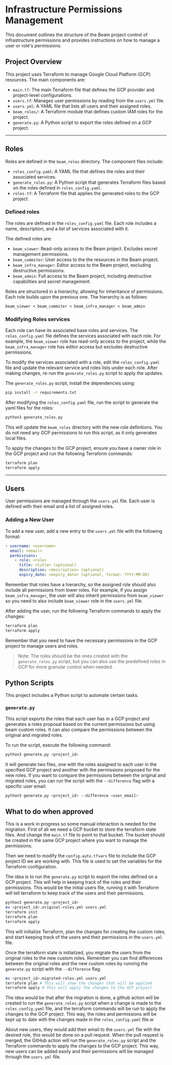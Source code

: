 <!--
    Licensed to the Apache Software Foundation (ASF) under one
    or more contributor license agreements.  See the NOTICE file
    distributed with this work for additional information
    regarding copyright ownership.  The ASF licenses this file
    to you under the Apache License, Version 2.0 (the
    "License"); you may not use this file except in compliance
    with the License.  You may obtain a copy of the License at

      http://www.apache.org/licenses/LICENSE-2.0

    Unless required by applicable law or agreed to in writing,
    software distributed under the License is distributed on an
    "AS IS" BASIS, WITHOUT WARRANTIES OR CONDITIONS OF ANY
    KIND, either express or implied.  See the License for the
    specific language governing permissions and limitations
    under the License.
-->

# Infrastructure Permissions Management

This document outlines the structure of the Beam project control of infrastructure permissions and provides instructions on how to manage a user or role's permissions.

## Project Overview

This project uses Terraform to manage Google Cloud Platform (GCP) resources. The main components are:

- `main.tf`: The main Terraform file that defines the GCP provider and project-level configurations.
- `users.tf`: Manages user permissions by reading from the `users.yml` file.
- `users.yml`: A YAML file that lists all users and their assigned roles.
- `beam_roles/`: A Terraform module that defines custom IAM roles for the project.
- `generate.py`: A Python script to export the roles defined on a GCP project.

---

## Roles

Roles are defined in the `beam_roles` directory. The component files include:

- `roles_config.yaml`: A YAML file that defines the roles and their associated services.
- `generate_roles.py`: A Python script that generates Terraform files based on the roles defined in `roles_config.yaml`.
- `roles.tf`: A Terraform file that applies the generated roles to the GCP project.

### Defined roles

The roles are defined in the `roles_config.yaml` file. Each role includes a name, description, and a list of services associated with it.

The defined roles are:

- `beam_viewer`: Read-only access to the Beam project. Excludes secret management permissions.
- `beam_commiter`: User access to the the resources in the Beam project.
- `beam_infra_manager`: Editor access to the Beam project, excluding destructive permissions.
- `beam_admin`: Full access to the Beam project, including destructive capabilities and secret management.

Roles are structured in a hierarchy, allowing for inheritance of permissions. Each role builds upon the previous one. The hierarchy is as follows:

```plaintext
beam_viewer < beam_commiter < beam_infra_manager < beam_admin
```

### Modifying Roles services

Each role can have its associated base roles and services. The `roles_config.yaml` file defines the services associated with each role. For example, the `beam_viewer` role has read-only access to the project, while the `beam_infra_manager` role has editor access but excludes destructive permissions.

To modify the services associated with a role, edit the `roles_config.yaml` file and update the relevant service and roles lists under each role. After making changes, re-run the `generate_roles.py` script to apply the updates.

The `generate_roles.py` script, install the dependencies using:

```bash
pip install -r requirements.txt
```

After modifying the `roles_config.yaml` file, run the script to generate the yaml files for the roles:

```bash
python3 generate_roles.py
```

This will update the `beam_roles` directory with the new role definitions. You do not need any GCP permissions to run this script, as it only generates local files.

To apply the changes to the GCP project, ensure you have a owner role in the GCP project and run the following Terraform commands:

```bash
terraform plan
terraform apply
```

---

## Users

User permissions are managed through the `users.yml` file. Each user is defined with their email and a list of assigned roles.

### Adding a New User

To add a new user, add a new entry to the `users.yml` file with the following format:

```yaml
- username: <username>
  email: <email>
  permissions:
    - role: <role>
      title: <title> (optional)
      description: <description> (optional)
      expiry_date: <expiry_date> (optional, format: YYYY-MM-DD)
```

Remember that roles have a hierarchy, so the assigned role should also include all permissions from lower roles. For example, if you assign `beam_infra_manager`, the user will also inherit permissions from `beam_viewer` so you need to also include `beam_viewer` role in the `users.yml` file.

After adding the user, run the following Terraform commands to apply the changes:

```bash
terraform plan
terraform apply
```

Remember that you need to have the necessary permissions in the GCP project to manage users and roles.

> Note: The roles should be the ones created with the `generate_roles.py` script, but you can also use the predefined roles in GCP for more granular control when needed.

## Python Scripts

This project includes a Python script to automate certain tasks.

### `generate.py`

This script exports the roles that each user has in a GCP project and generates a roles proposal based on the current permissions but using beam custom roles. It can also compare the permissions between the original and migrated roles.

To run the script, execute the following command:

```bash
python3 generate.py <project_id>
```

It will generate two files, one with the roles assigned to each user in the specified GCP project and another with the permissions proposed for the new roles. If you want to compare the permissions between the original and migrated roles, you can run the script with the `--difference` flag with a specific user email:

```bash
python3 generate.py <project_id> --difference <user_email>
```

## What to do when approved

This is a work in progress so some manual interaction is needed for the migration. First of all we need a GCP bucket to store the terraform state files. And change the `main.tf` file to point to that bucket. The bucket should be created in the same GCP project where you want to manage the permissions.

Then we need to modify the `config.auto.tfvars` file to include the GCP project ID we are working with. This file is used to set the variables for the Terraform configuration.

The idea is to run the `generate.py` script to export the roles defined on a GCP project. This will help in keeping track of the roles and their permissions. This would be the initial users file, running it with Terraform will tell terraform to keep track of the users and their permissions.

```bash
python3 generate.py <project_id>
mv <project_id>.original-roles.yml users.yml
terraform init
terraform plan
terraform apply
```

This will initialize Terraform, plan the changes for creating the custom roles, and start keeping track of the users and their permissions in the `users.yml` file.

Once the terraform state is initialized, you migrate the users from the original roles to the new custom roles. Remember you can find differences between the original roles and the new custom roles by running the `generate.py` script with the `--difference` flag.

```bash
mv <project_id>.migrated-roles.yml users.yml
terraform plan # This will show the changes that will be applied
terraform apply # This will apply the changes to the GCP project
```

The idea would be that after the migration is done, a github action will be created to run the `generate_roles.py` script when a change is made to the `roles_config.yaml` file, and the terraform commands will be run to apply the changes to the GCP project. This way, the roles and permissions will be kept up to date with the changes made in the `roles_config.yaml` file.w

About new users, they would add their email to the `users.yml` file with the desired role, this would be done on a pull request. When the pull request is merged, the GitHub action will run the `generate_roles.py` script and the Terraform commands to apply the changes to the GCP project. This way, new users can be added easily and their permissions will be managed through the `users.yml` file.
